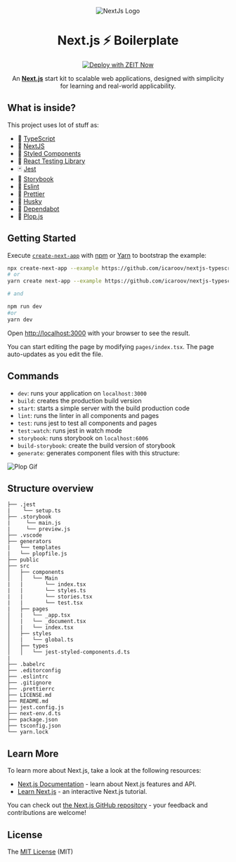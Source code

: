 <p align="center">
  <img src="https://res.cloudinary.com/ddi5agea1/image/upload/v1612315130/NextJs_qshtdn.png" alt="NextJs Logo" />
</p>

<h1 align="center">Next.js ⚡ Boilerplate</h1>

<div align="center">
  
[![Deploy with ZEIT Now](https://zeit.co/button)](https://zeit.co/new/project?template=https://github.com/icaroov/nextjs-typescript-boilerplate)

An [**Next.js**](https://github.com/zeit/next.js/) start kit to scalable web applications, designed with simplicity for learning and real-world applicability.

</div>

## What is inside?

This project uses lot of stuff as:

- 💙 [TypeScript](https://www.typescriptlang.org/)
- 🏴 [NextJS](https://nextjs.org/)
- 💅 [Styled Components](https://styled-components.com/)
- 🐐 [React Testing Library](https://testing-library.com/docs/react-testing-library/intro)
- 🃏  [Jest](https://jestjs.io/)
- 📔 [Storybook](https://storybook.js.org/)
- 📏 [Eslint](https://eslint.org/)
- 💖 [Prettier](https://prettier.io/)
- 🐶 [Husky](https://github.com/typicode/husky)
- 🤖 [Dependabot](https://dependabot.com/)
- 📁 [Plop.js](https://plopjs.com/)

## Getting Started

Execute [`create-next-app`](https://github.com/vercel/next.js/tree/canary/packages/create-next-app) with [npm](https://docs.npmjs.com/cli/init) or [Yarn](https://yarnpkg.com/lang/en/docs/cli/create/) to bootstrap the example:

```bash
npx create-next-app --example https://github.com/icaroov/nextjs-typescript-boilerplate
# or
yarn create next-app --example https://github.com/icaroov/nextjs-typescript-boilerplate

# and

npm run dev
#or
yarn dev
```

Open [http://localhost:3000](http://localhost:3000) with your browser to see the result.

You can start editing the page by modifying `pages/index.tsx`. The page auto-updates as you edit the file.

## Commands

- `dev`: runs your application on `localhost:3000`
- `build`: creates the production build version
- `start`: starts a simple server with the build production code
- `lint`: runs the linter in all components and pages
- `test`: runs jest to test all components and pages
- `test:watch`: runs jest in watch mode
- `storybook`: runs storybook on `localhost:6006`
- `build-storybook`: create the build version of storybook
- `generate`: generates component files with this structure:


![Plop Gif](https://res.cloudinary.com/ddi5agea1/image/upload/v1614261243/plop_m29lpk.gif)


## Structure overview
```
├── .jest
|    └── setup.ts
├── .storybook
|     └── main.js
|     └── preview.js
├── .vscode
├── generators
|   └── templates
|   └── plopfile.js
├── public
├── src
│   ├── components
│   │   └── Main
|   |       └── index.tsx
|   |       └── styles.ts
|   |       └── stories.tsx
|   |       └── test.tsx
|   ├── pages
│   |   └── _app.tsx
│   |   └── _document.tsx
│   |   └── index.tsx
│   ├── styles
│   |   └── global.ts
│   ├── types
│   │   └── jest-styled-components.d.ts
|
├── .babelrc
├── .editorconfig
├── .eslintrc
├── .gitignore
├── .prettierrc
├── LICENSE.md
├── README.md
├── jest.config.js
├── next-env.d.ts
├── package.json
├── tsconfig.json
└── yarn.lock
```

## Learn More

To learn more about Next.js, take a look at the following resources:

- [Next.js Documentation](https://nextjs.org/docs) - learn about Next.js features and API.
- [Learn Next.js](https://nextjs.org/learn) - an interactive Next.js tutorial.

You can check out [the Next.js GitHub repository](https://github.com/vercel/next.js/) - your feedback and contributions are welcome!

## License 

The [MIT License]() (MIT)
